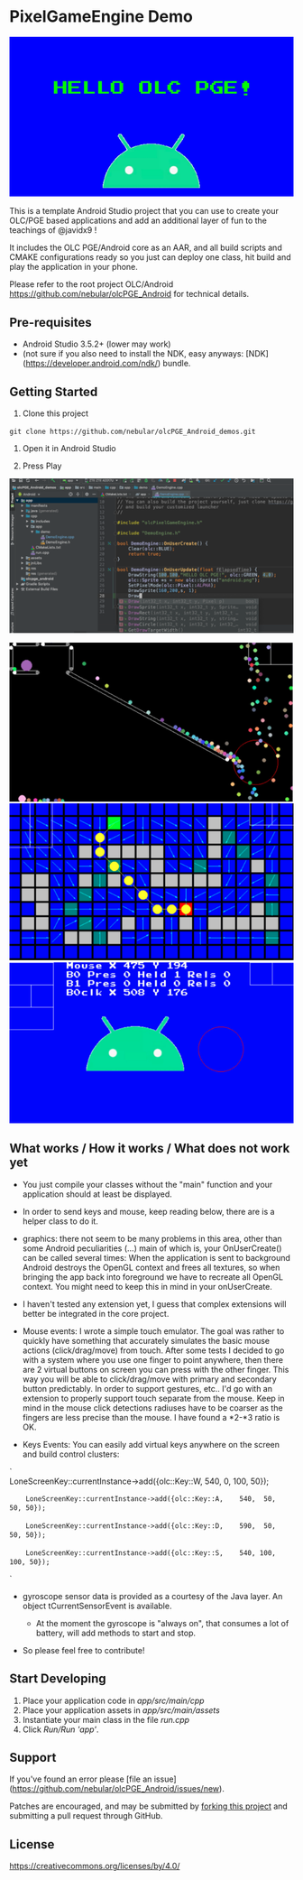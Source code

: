 PixelGameEngine Demo
====================

![screenshot](doc/screen2.png)

This is a template Android Studio project that you can use to create your OLC/PGE based applications and add an additional layer of fun to the teachings of @javidx9 !

It includes the OLC PGE/Android core as an AAR, and all build scripts and CMAKE configurations ready so you just can deploy one class, hit build and play the application in your phone.

Please refer to the root project OLC/Android https://github.com/nebular/olcPGE_Android for technical details.

Pre-requisites
--------------
- Android Studio 3.5.2+ (lower may work)
- (not sure if you also need to install the NDK, easy anyways:  [NDK] (https://developer.android.com/ndk/) bundle.

Getting Started
---------------
1. Clone this project

`git clone https://github.com/nebular/olcPGE_Android_demos.git
`
1. Open it in Android Studio

1. Press Play


![screenshot](doc/screen1.png)

![screenshot](doc/screen4.png)
![screenshot](doc/screen5.png)
![screenshot](doc/screen6.png)

What works / How it works / What does not work yet
--------------------------------------

- You just compile your classes without the "main" function and your application should at least be displayed.
- In order to send keys and mouse, keep reading below, there are is a helper class to do it. 

- graphics: there not seem to be many problems in this area, other than some Android peculiarities 
(...) main of which is, your OnUserCreate() can be called several times: When the application
is sent to background Android destroys the OpenGL context and frees all textures, so when bringing the
app back into foreground we have to recreate all OpenGL context. You might need to keep this in mind
in your onUserCreate.

- I haven't tested any extension yet, I guess that complex extensions will better be integrated in the core project.

- Mouse events: I wrote a simple touch emulator. The goal was rather to quickly have something that accurately
simulates the basic mouse actions (click/drag/move) from touch. After some tests I decided to go with a system where
you use one finger to point anywhere, then there are 2 virtual buttons on screen you can
press with the other finger. This way you will be able to click/drag/move with primary and secondary button
predictably. In order to support gestures, etc.. I'd go with an extension to properly support touch separate from the mouse. 
Keep in mind in the mouse click detections radiuses have to be coarser as the fingers are less precise than the mouse. I have found a *2-*3 ratio is OK.

- Keys Events: You can easily add virtual keys anywhere on the screen and build control clusters:

`		
        LoneScreenKey::currentInstance->add({olc::Key::W,    540,   0, 100, 50});

		LoneScreenKey::currentInstance->add({olc::Key::A,    540,  50,  50, 50});
		
		LoneScreenKey::currentInstance->add({olc::Key::D,    590,  50,  50, 50});
		
		LoneScreenKey::currentInstance->add({olc::Key::S,    540, 100, 100, 50});
`

 
- gyroscope sensor data is provided as a courtesy of the Java layer. An object tCurrentSensorEvent is available.
  
    - At the moment the gyroscope is "always on", that consumes a lot of battery, will add methods to start and stop.
    
- So please feel free to contribute!


Start Developing
---------------
1. Place your application code in *app/src/main/cpp*
1. Place your application assets in *app/src/main/assets*
1. Instantiate your main class in the file *run.cpp*
1. Click *Run/Run 'app'*.


Support
-------
If you've found an error please [file an issue] (https://github.com/nebular/olcPGE_Android/issues/new).

Patches are encouraged, and may be submitted by [forking this project](https://github.com/nebular/olcPGE_Android/fork) and submitting a pull request through GitHub.

License
-------

https://creativecommons.org/licenses/by/4.0/

